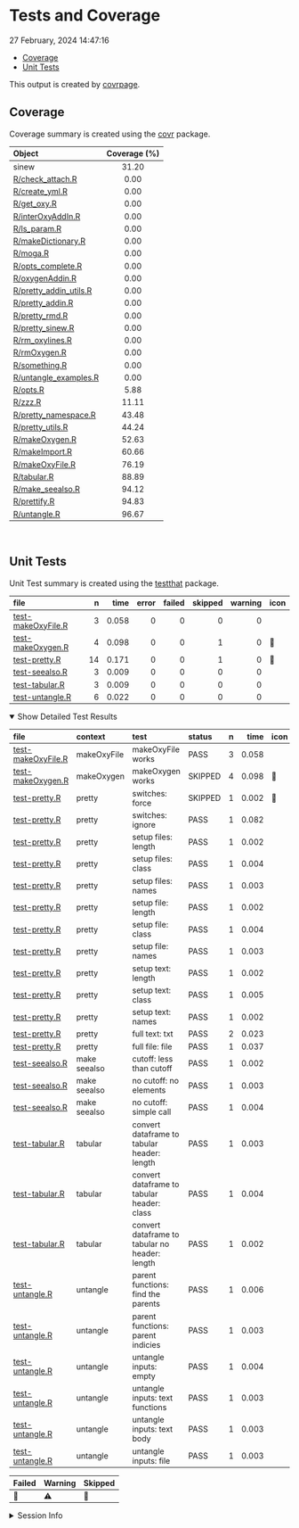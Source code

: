 Tests and Coverage
================
27 February, 2024 14:47:16

  - [Coverage](#coverage)
  - [Unit Tests](#unit-tests)

This output is created by
[covrpage](https://github.com/yonicd/covrpage).

## Coverage

Coverage summary is created using the
[covr](https://github.com/r-lib/covr) package.

| Object                                                | Coverage (%) |
| :---------------------------------------------------- | :----------: |
| sinew                                                 |    31.20     |
| [R/check\_attach.R](../R/check_attach.R)              |     0.00     |
| [R/create\_yml.R](../R/create_yml.R)                  |     0.00     |
| [R/get\_oxy.R](../R/get_oxy.R)                        |     0.00     |
| [R/interOxyAddIn.R](../R/interOxyAddIn.R)             |     0.00     |
| [R/ls\_param.R](../R/ls_param.R)                      |     0.00     |
| [R/makeDictionary.R](../R/makeDictionary.R)           |     0.00     |
| [R/moga.R](../R/moga.R)                               |     0.00     |
| [R/opts\_complete.R](../R/opts_complete.R)            |     0.00     |
| [R/oxygenAddin.R](../R/oxygenAddin.R)                 |     0.00     |
| [R/pretty\_addin\_utils.R](../R/pretty_addin_utils.R) |     0.00     |
| [R/pretty\_addin.R](../R/pretty_addin.R)              |     0.00     |
| [R/pretty\_rmd.R](../R/pretty_rmd.R)                  |     0.00     |
| [R/pretty\_sinew.R](../R/pretty_sinew.R)              |     0.00     |
| [R/rm\_oxylines.R](../R/rm_oxylines.R)                |     0.00     |
| [R/rmOxygen.R](../R/rmOxygen.R)                       |     0.00     |
| [R/something.R](../R/something.R)                     |     0.00     |
| [R/untangle\_examples.R](../R/untangle_examples.R)    |     0.00     |
| [R/opts.R](../R/opts.R)                               |     5.88     |
| [R/zzz.R](../R/zzz.R)                                 |    11.11     |
| [R/pretty\_namespace.R](../R/pretty_namespace.R)      |    43.48     |
| [R/pretty\_utils.R](../R/pretty_utils.R)              |    44.24     |
| [R/makeOxygen.R](../R/makeOxygen.R)                   |    52.63     |
| [R/makeImport.R](../R/makeImport.R)                   |    60.66     |
| [R/makeOxyFile.R](../R/makeOxyFile.R)                 |    76.19     |
| [R/tabular.R](../R/tabular.R)                         |    88.89     |
| [R/make\_seealso.R](../R/make_seealso.R)              |    94.12     |
| [R/prettify.R](../R/prettify.R)                       |    94.83     |
| [R/untangle.R](../R/untangle.R)                       |    96.67     |

<br>

## Unit Tests

Unit Test summary is created using the
[testthat](https://github.com/r-lib/testthat) package.

| file                                              |  n |  time | error | failed | skipped | warning | icon |
| :------------------------------------------------ | -: | ----: | ----: | -----: | ------: | ------: | :--- |
| [test-makeOxyFile.R](testthat/test-makeOxyFile.R) |  3 | 0.058 |     0 |      0 |       0 |       0 |      |
| [test-makeOxygen.R](testthat/test-makeOxygen.R)   |  4 | 0.098 |     0 |      0 |       1 |       0 | 🔶    |
| [test-pretty.R](testthat/test-pretty.R)           | 14 | 0.171 |     0 |      0 |       1 |       0 | 🔶    |
| [test-seealso.R](testthat/test-seealso.R)         |  3 | 0.009 |     0 |      0 |       0 |       0 |      |
| [test-tabular.R](testthat/test-tabular.R)         |  3 | 0.009 |     0 |      0 |       0 |       0 |      |
| [test-untangle.R](testthat/test-untangle.R)       |  6 | 0.022 |     0 |      0 |       0 |       0 |      |

<details open>

<summary> Show Detailed Test Results </summary>

| file                                                 | context      | test                                           | status  | n |  time | icon |
| :--------------------------------------------------- | :----------- | :--------------------------------------------- | :------ | -: | ----: | :--- |
| [test-makeOxyFile.R](testthat/test-makeOxyFile.R#L2) | makeOxyFile  | makeOxyFile works                              | PASS    | 3 | 0.058 |      |
| [test-makeOxygen.R](testthat/test-makeOxygen.R#L7)   | makeOxygen   | makeOxygen works                               | SKIPPED | 4 | 0.098 | 🔶    |
| [test-pretty.R](testthat/test-pretty.R#L9)           | pretty       | switches: force                                | SKIPPED | 1 | 0.002 | 🔶    |
| [test-pretty.R](testthat/test-pretty.R#L26)          | pretty       | switches: ignore                               | PASS    | 1 | 0.082 |      |
| [test-pretty.R](testthat/test-pretty.R#L33)          | pretty       | setup files: length                            | PASS    | 1 | 0.002 |      |
| [test-pretty.R](testthat/test-pretty.R#L34)          | pretty       | setup files: class                             | PASS    | 1 | 0.004 |      |
| [test-pretty.R](testthat/test-pretty.R#L35)          | pretty       | setup files: names                             | PASS    | 1 | 0.003 |      |
| [test-pretty.R](testthat/test-pretty.R#L40)          | pretty       | setup file: length                             | PASS    | 1 | 0.002 |      |
| [test-pretty.R](testthat/test-pretty.R#L41)          | pretty       | setup file: class                              | PASS    | 1 | 0.004 |      |
| [test-pretty.R](testthat/test-pretty.R#L42)          | pretty       | setup file: names                              | PASS    | 1 | 0.003 |      |
| [test-pretty.R](testthat/test-pretty.R#L47)          | pretty       | setup text: length                             | PASS    | 1 | 0.002 |      |
| [test-pretty.R](testthat/test-pretty.R#L48)          | pretty       | setup text: class                              | PASS    | 1 | 0.005 |      |
| [test-pretty.R](testthat/test-pretty.R#L49)          | pretty       | setup text: names                              | PASS    | 1 | 0.002 |      |
| [test-pretty.R](testthat/test-pretty.R#L69)          | pretty       | full text: txt                                 | PASS    | 2 | 0.023 |      |
| [test-pretty.R](testthat/test-pretty.R#L80_L82)      | pretty       | full file: file                                | PASS    | 1 | 0.037 |      |
| [test-seealso.R](testthat/test-seealso.R#L7)         | make seealso | cutoff: less than cutoff                       | PASS    | 1 | 0.002 |      |
| [test-seealso.R](testthat/test-seealso.R#L16)        | make seealso | no cutoff: no elements                         | PASS    | 1 | 0.003 |      |
| [test-seealso.R](testthat/test-seealso.R#L22)        | make seealso | no cutoff: simple call                         | PASS    | 1 | 0.004 |      |
| [test-tabular.R](testthat/test-tabular.R#L7)         | tabular      | convert dataframe to tabular header: length    | PASS    | 1 | 0.003 |      |
| [test-tabular.R](testthat/test-tabular.R#L8)         | tabular      | convert dataframe to tabular header: class     | PASS    | 1 | 0.004 |      |
| [test-tabular.R](testthat/test-tabular.R#L16)        | tabular      | convert dataframe to tabular no header: length | PASS    | 1 | 0.002 |      |
| [test-untangle.R](testthat/test-untangle.R#L42)      | untangle     | parent functions: find the parents             | PASS    | 1 | 0.006 |      |
| [test-untangle.R](testthat/test-untangle.R#L46)      | untangle     | parent functions: parent indicies              | PASS    | 1 | 0.003 |      |
| [test-untangle.R](testthat/test-untangle.R#L53)      | untangle     | untangle inputs: empty                         | PASS    | 1 | 0.004 |      |
| [test-untangle.R](testthat/test-untangle.R#L58_L59)  | untangle     | untangle inputs: text functions                | PASS    | 1 | 0.003 |      |
| [test-untangle.R](testthat/test-untangle.R#L63_L64)  | untangle     | untangle inputs: text body                     | PASS    | 1 | 0.003 |      |
| [test-untangle.R](testthat/test-untangle.R#L69_L72)  | untangle     | untangle inputs: file                          | PASS    | 1 | 0.003 |      |

| Failed | Warning | Skipped |
| :----- | :------ | :------ |
| 🛑      | ⚠️      | 🔶       |

</details>

<details>

<summary> Session Info </summary>

| Field    | Value                         |                                                                                                                                                                                                                                                               |
| :------- | :---------------------------- | :------------------------------------------------------------------------------------------------------------------------------------------------------------------------------------------------------------------------------------------------------------ |
| Version  | R version 4.3.2 (2023-10-31)  |                                                                                                                                                                                                                                                               |
| Platform | x86\_64-pc-linux-gnu (64-bit) | <a href="https://github.com/yonicd/sinew/commit/d008070b388c1ca20d8c801d8f5b8d562a81296d/checks" target="_blank"><span title="Built on Github Actions">![](https://github.com/metrumresearchgroup/covrpage/blob/actions/inst/logo/gh.png?raw=true)</span></a> |
| Running  | Ubuntu 22.04.4 LTS            |                                                                                                                                                                                                                                                               |
| Language | C                             |                                                                                                                                                                                                                                                               |
| Timezone | UTC                           |                                                                                                                                                                                                                                                               |

| Package  | Version |
| :------- | :------ |
| testthat | 3.2.1   |
| covr     | 3.6.4   |
| covrpage | 0.2     |

</details>

<!--- Final Status : skipped/warning --->
